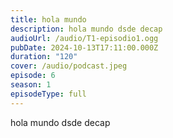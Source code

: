 ```yaml
---
title: hola mundo
description: hola mundo dsde decap
audioUrl: /audio/T1-episodio1.ogg
pubDate: 2024-10-13T17:11:00.000Z
duration: "120"
cover: /audio/podcast.jpeg
episode: 6
season: 1
episodeType: full
---
```


hola mundo dsde decap
